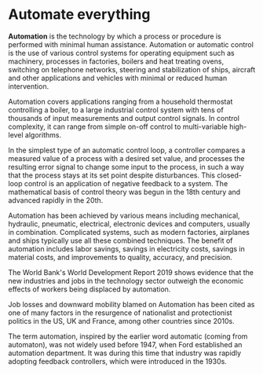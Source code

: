 # Automate everything

**Automation** is the technology by which a process or procedure is performed with minimal human assistance. Automation  or automatic control is the use of various control systems for operating equipment such as machinery, processes in factories, boilers and heat treating ovens, switching on telephone networks, steering and stabilization of ships, aircraft and other applications and vehicles with minimal or reduced human intervention.

Automation covers applications ranging from a household thermostat controlling a boiler, to a large industrial control system with tens of thousands of input measurements and output control signals. In control complexity, it can range from simple on-off control to multi-variable high-level algorithms.

In the simplest type of an automatic control loop, a controller compares a measured value of a process with a desired set value, and processes the resulting error signal to change some input to the process, in such a way that the process stays at its set point despite disturbances. This closed-loop control is an application of negative feedback to a system. The mathematical basis of control theory was begun in the 18th century and advanced rapidly in the 20th.

Automation has been achieved by various means including mechanical, hydraulic, pneumatic, electrical, electronic devices and computers, usually in combination. Complicated systems, such as modern factories, airplanes and ships typically use all these combined techniques. The benefit of automation includes labor savings, savings in electricity costs, savings in material costs, and improvements to quality, accuracy, and precision.

The World Bank's World Development Report 2019 shows evidence that the new industries and jobs in the technology sector outweigh the economic effects of workers being displaced by automation.

Job losses and downward mobility blamed on Automation has been cited as one of many factors in the resurgence of nationalist and protectionist politics in the US, UK and France, among other countries since 2010s.

The term automation, inspired by the earlier word automatic (coming from automaton), was not widely used before 1947, when Ford established an automation department. It was during this time that industry was rapidly adopting feedback controllers, which were introduced in the 1930s.